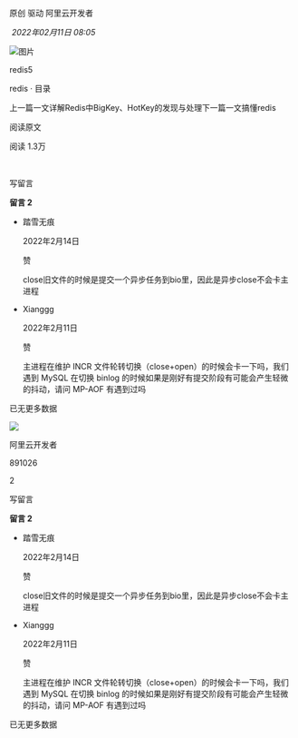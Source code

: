 # 

原创 驱动 阿里云开发者

 _2022年02月11日 08:05_

![图片](https://mmbiz.qpic.cn/mmbiz_jpg/Z6bicxIx5naLfmV3vZ4nITVUm01NdB5UlsF2w36rZ4aWEasQkAafx0LDxt0ToyrCdXgucjIjku3ppbzNJkicZUJQ/640?wx_fmt=jpeg&wxfrom=13&tp=wxpic)

  

redis5

redis · 目录

上一篇一文详解Redis中BigKey、HotKey的发现与处理下一篇一文搞懂redis

阅读原文

阅读 1.3万

​

写留言

**留言 2**

- 踏雪无痕
    
    2022年2月14日
    
    赞
    
    close旧文件的时候是提交一个异步任务到bio里，因此是异步close不会卡主进程
    
- Xianggg
    
    2022年2月11日
    
    赞
    
    主进程在维护 INCR 文件轮转切换（close+open）的时候会卡一下吗，我们遇到 MySQL 在切换 binlog 的时候如果是刚好有提交阶段有可能会产生轻微的抖动，请问 MP-AOF 有遇到过吗
    

已无更多数据

[](javacript:;)

![](http://mmbiz.qpic.cn/mmbiz_png/Z6bicxIx5naI1jwOfnA1w4PL2LhwNia76vBRfzqaQVVVlqiaLjmWYQXHsn1FqBHhuGVcxEHjxE9tibBFBjcB352fhQ/300?wx_fmt=png&wxfrom=18)

阿里云开发者

891026

2

写留言

**留言 2**

- 踏雪无痕
    
    2022年2月14日
    
    赞
    
    close旧文件的时候是提交一个异步任务到bio里，因此是异步close不会卡主进程
    
- Xianggg
    
    2022年2月11日
    
    赞
    
    主进程在维护 INCR 文件轮转切换（close+open）的时候会卡一下吗，我们遇到 MySQL 在切换 binlog 的时候如果是刚好有提交阶段有可能会产生轻微的抖动，请问 MP-AOF 有遇到过吗
    

已无更多数据